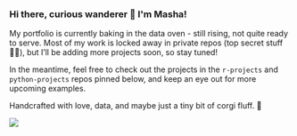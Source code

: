 ### Hi there, curious wanderer 👋 I'm Masha! 

My portfolio is currently baking in the data oven - still rising, not quite ready to serve.
Most of my work is locked away in private repos (top secret stuff 🕵️‍♀️), but I’ll be adding more projects soon, so stay tuned!

In the meantime, feel free to check out the projects in the `r-projects` and `python-projects` repos pinned below, and keep an eye out for more upcoming examples.

Handcrafted with love, data, and maybe just a tiny bit of corgi fluff. 💛

<!--
**mashuzza/mashuzza** is a ✨ _special_ ✨ repository because its `README.md` (this file) appears on your GitHub profile.

Here are some ideas to get you started:

- 🔭 I’m currently working on ...
- 🌱 I’m currently learning ...
- 👯 I’m looking to collaborate on ...
- 🤔 I’m looking for help with ...
- 💬 Ask me about ...
- 📫 How to reach me: ...
- 😄 Pronouns: ...
- ⚡ Fun fact: ...


-->


![](https://komarev.com/ghpvc/?username=mashuzza&color=FAD156)

